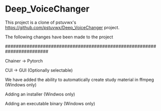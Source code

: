 # Deep_VoiceChanger
This project is a clone of pstuvwx's https://github.com/pstuvwx/Deep_VoiceChanger project.


The following changes have been made to the project

########################################################################

Chainer → Pytorch

CUI → GUI (Optionally selectable)

We have added the ability to automatically create study material in ffmpeg (Windows only)

Adding an installer (Windwos only)

Adding an executable binary (Windows only)
